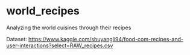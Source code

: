 # world_recipes
Analyzing the world cuisines through their recipes

Dataset: https://www.kaggle.com/shuyangli94/food-com-recipes-and-user-interactions?select=RAW_recipes.csv
